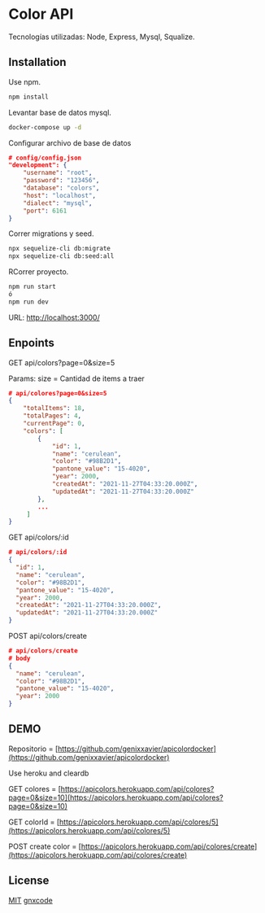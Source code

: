 # Color API

Tecnologías utilizadas: Node, Express, Mysql, Squalize.

## Installation

Use npm.

```bash
npm install
```

Levantar base de datos mysql.

```bash
docker-compose up -d
```

Configurar archivo de base de datos

```json
# config/config.json
"development": {
    "username": "root",
    "password": "123456",
    "database": "colors",
    "host": "localhost",
    "dialect": "mysql",
    "port": 6161
}
```

Correr migrations y seed.

```bash
npx sequelize-cli db:migrate
npx sequelize-cli db:seed:all
```

RCorrer proyecto.

```bash
npm run start
ó
npm run dev
```

URL: [http://localhost:3000/](http://localhost:3000/)

## Enpoints

GET api/colors?page=0&size=5

Params: size = Cantidad de items a traer

```json
# api/colores?page=0&size=5
{
    "totalItems": 18,
    "totalPages": 4,
    "currentPage": 0,
    "colors": [
        {
            "id": 1,
            "name": "cerulean",
            "color": "#98B2D1",
            "pantone_value": "15-4020",
            "year": 2000,
            "createdAt": "2021-11-27T04:33:20.000Z",
            "updatedAt": "2021-11-27T04:33:20.000Z"
        },
        ...
     ]
}
```

GET api/colors/:id

```json
# api/colors/:id
{
  "id": 1,
  "name": "cerulean",
  "color": "#98B2D1",
  "pantone_value": "15-4020",
  "year": 2000,
  "createdAt": "2021-11-27T04:33:20.000Z",
  "updatedAt": "2021-11-27T04:33:20.000Z"
}
```

POST api/colors/create

```json
# api/colors/create
# body
{
  "name": "cerulean",
  "color": "#98B2D1",
  "pantone_value": "15-4020",
  "year": 2000
}
```

## DEMO

Repositorio = [https://github.com/genixxavier/apicolordocker](https://github.com/genixxavier/apicolordocker)

Use heroku and cleardb

GET colores = [https://apicolors.herokuapp.com/api/colores?page=0&size=10](https://apicolors.herokuapp.com/api/colores?page=0&size=10)

GET colorId = [https://apicolors.herokuapp.com/api/colores/5](https://apicolors.herokuapp.com/api/colores/5)

POST create color = [https://apicolors.herokuapp.com/api/colores/create](https://apicolors.herokuapp.com/api/colores/create)

## License

[MIT](https://choosealicense.com/licenses/mit/)
[gnxcode](https://gnxcode.dev/)
